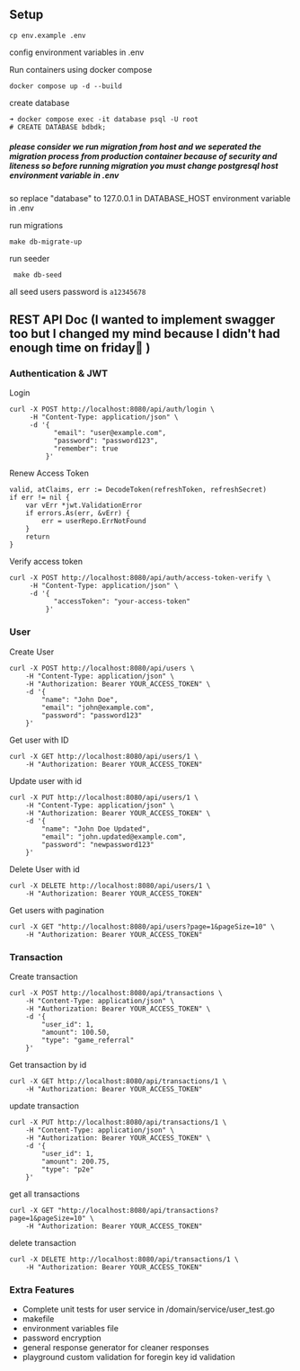 ## Setup 
```
cp env.example .env
```
config environment variables in .env 

Run containers using docker compose 
```
docker compose up -d --build
```

create database 
```
➜ docker compose exec -it database psql -U root
# CREATE DATABASE bdbdk;
```

##### please consider we run migration from host and we seperated the migration process from production container because of security and liteness so before running migration you must change postgresql host environment variable in .env
so replace "database" to 127.0.0.1 in DATABASE_HOST environment variable in .env

run migrations
```
make db-migrate-up
```

run seeder
```
 make db-seed
```
all seed users password is `a12345678`

## REST API Doc (I wanted to implement swagger too but I changed my mind because I didn't had enough time on friday🥴 )
### Authentication & JWT
Login 
```
curl -X POST http://localhost:8080/api/auth/login \
     -H "Content-Type: application/json" \
     -d '{
           "email": "user@example.com",
           "password": "password123",
           "remember": true
         }'
```

Renew Access Token 
```
valid, atClaims, err := DecodeToken(refreshToken, refreshSecret)
if err != nil {
    var vErr *jwt.ValidationError
    if errors.As(err, &vErr) {
        err = userRepo.ErrNotFound
    }
    return
}

```

Verify access token 
```
curl -X POST http://localhost:8080/api/auth/access-token-verify \
     -H "Content-Type: application/json" \
     -d '{
           "accessToken": "your-access-token"
         }'
```


### User
Create User 
```
curl -X POST http://localhost:8080/api/users \
    -H "Content-Type: application/json" \
    -H "Authorization: Bearer YOUR_ACCESS_TOKEN" \
    -d '{
        "name": "John Doe",
        "email": "john@example.com",
        "password": "password123"
    }'

```

Get user with ID 

```
curl -X GET http://localhost:8080/api/users/1 \
    -H "Authorization: Bearer YOUR_ACCESS_TOKEN"
```


Update user with id 
```
curl -X PUT http://localhost:8080/api/users/1 \
    -H "Content-Type: application/json" \
    -H "Authorization: Bearer YOUR_ACCESS_TOKEN" \
    -d '{
        "name": "John Doe Updated",
        "email": "john.updated@example.com",
        "password": "newpassword123"
    }'

```


Delete User with id
```
curl -X DELETE http://localhost:8080/api/users/1 \
    -H "Authorization: Bearer YOUR_ACCESS_TOKEN"
```


Get users with pagination 
```
curl -X GET "http://localhost:8080/api/users?page=1&pageSize=10" \
    -H "Authorization: Bearer YOUR_ACCESS_TOKEN"
```

### Transaction

Create transaction 
```
curl -X POST http://localhost:8080/api/transactions \
    -H "Content-Type: application/json" \
    -H "Authorization: Bearer YOUR_ACCESS_TOKEN" \
    -d '{
        "user_id": 1,
        "amount": 100.50,
        "type": "game_referral"
    }'
```
Get transaction by id 
```
curl -X GET http://localhost:8080/api/transactions/1 \
    -H "Authorization: Bearer YOUR_ACCESS_TOKEN"
```

update transaction 
```
curl -X PUT http://localhost:8080/api/transactions/1 \
    -H "Content-Type: application/json" \
    -H "Authorization: Bearer YOUR_ACCESS_TOKEN" \
    -d '{
        "user_id": 1,
        "amount": 200.75,
        "type": "p2e"
    }'

```

get all transactions

```
curl -X GET "http://localhost:8080/api/transactions?page=1&pageSize=10" \
    -H "Authorization: Bearer YOUR_ACCESS_TOKEN"
```

delete transaction 

```
curl -X DELETE http://localhost:8080/api/transactions/1 \
    -H "Authorization: Bearer YOUR_ACCESS_TOKEN"

```

### Extra Features 

- Complete unit tests for user service in /domain/service/user_test.go
- makefile 
- environment variables file
- password encryption
- general response generator for cleaner responses
- playground custom validation for foregin key id validation